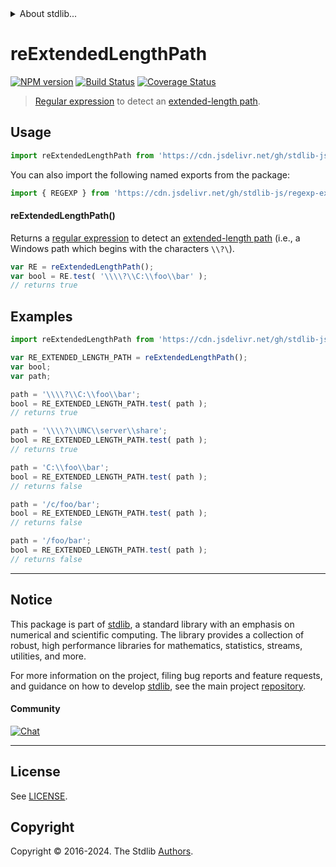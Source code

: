<!--

@license Apache-2.0

Copyright (c) 2018 The Stdlib Authors.

Licensed under the Apache License, Version 2.0 (the "License");
you may not use this file except in compliance with the License.
You may obtain a copy of the License at

   http://www.apache.org/licenses/LICENSE-2.0

Unless required by applicable law or agreed to in writing, software
distributed under the License is distributed on an "AS IS" BASIS,
WITHOUT WARRANTIES OR CONDITIONS OF ANY KIND, either express or implied.
See the License for the specific language governing permissions and
limitations under the License.

-->


<details>
  <summary>
    About stdlib...
  </summary>
  <p>We believe in a future in which the web is a preferred environment for numerical computation. To help realize this future, we've built stdlib. stdlib is a standard library, with an emphasis on numerical and scientific computation, written in JavaScript (and C) for execution in browsers and in Node.js.</p>
  <p>The library is fully decomposable, being architected in such a way that you can swap out and mix and match APIs and functionality to cater to your exact preferences and use cases.</p>
  <p>When you use stdlib, you can be absolutely certain that you are using the most thorough, rigorous, well-written, studied, documented, tested, measured, and high-quality code out there.</p>
  <p>To join us in bringing numerical computing to the web, get started by checking us out on <a href="https://github.com/stdlib-js/stdlib">GitHub</a>, and please consider <a href="https://opencollective.com/stdlib">financially supporting stdlib</a>. We greatly appreciate your continued support!</p>
</details>

# reExtendedLengthPath

[![NPM version][npm-image]][npm-url] [![Build Status][test-image]][test-url] [![Coverage Status][coverage-image]][coverage-url] <!-- [![dependencies][dependencies-image]][dependencies-url] -->

> [Regular expression][regexp] to detect an [extended-length path][extended-length-path].



<section class="usage">

## Usage

```javascript
import reExtendedLengthPath from 'https://cdn.jsdelivr.net/gh/stdlib-js/regexp-extended-length-path@deno/mod.js';
```

You can also import the following named exports from the package:

```javascript
import { REGEXP } from 'https://cdn.jsdelivr.net/gh/stdlib-js/regexp-extended-length-path@deno/mod.js';
```

#### reExtendedLengthPath()

Returns a [regular expression][regexp] to detect an [extended-length path][extended-length-path] (i.e., a Windows path which begins with the characters `\\?\`). 

```javascript
var RE = reExtendedLengthPath();
var bool = RE.test( '\\\\?\\C:\\foo\\bar' );
// returns true
```

</section>

<!-- /.usage -->

<section class="examples">

## Examples

<!-- eslint no-undef: "error" -->

```javascript
import reExtendedLengthPath from 'https://cdn.jsdelivr.net/gh/stdlib-js/regexp-extended-length-path@deno/mod.js';

var RE_EXTENDED_LENGTH_PATH = reExtendedLengthPath();
var bool;
var path;

path = '\\\\?\\C:\\foo\\bar';
bool = RE_EXTENDED_LENGTH_PATH.test( path );
// returns true

path = '\\\\?\\UNC\\server\\share';
bool = RE_EXTENDED_LENGTH_PATH.test( path );
// returns true

path = 'C:\\foo\\bar';
bool = RE_EXTENDED_LENGTH_PATH.test( path );
// returns false

path = '/c/foo/bar';
bool = RE_EXTENDED_LENGTH_PATH.test( path );
// returns false

path = '/foo/bar';
bool = RE_EXTENDED_LENGTH_PATH.test( path );
// returns false
```

</section>

<!-- /.examples -->

<!-- Section for related `stdlib` packages. Do not manually edit this section, as it is automatically populated. -->

<section class="related">

</section>

<!-- /.related -->

<!-- Section for all links. Make sure to keep an empty line after the `section` element and another before the `/section` close. -->


<section class="main-repo" >

* * *

## Notice

This package is part of [stdlib][stdlib], a standard library with an emphasis on numerical and scientific computing. The library provides a collection of robust, high performance libraries for mathematics, statistics, streams, utilities, and more.

For more information on the project, filing bug reports and feature requests, and guidance on how to develop [stdlib][stdlib], see the main project [repository][stdlib].

#### Community

[![Chat][chat-image]][chat-url]

---

## License

See [LICENSE][stdlib-license].


## Copyright

Copyright &copy; 2016-2024. The Stdlib [Authors][stdlib-authors].

</section>

<!-- /.stdlib -->

<!-- Section for all links. Make sure to keep an empty line after the `section` element and another before the `/section` close. -->

<section class="links">

[npm-image]: http://img.shields.io/npm/v/@stdlib/regexp-extended-length-path.svg
[npm-url]: https://npmjs.org/package/@stdlib/regexp-extended-length-path

[test-image]: https://github.com/stdlib-js/regexp-extended-length-path/actions/workflows/test.yml/badge.svg?branch=v0.2.1
[test-url]: https://github.com/stdlib-js/regexp-extended-length-path/actions/workflows/test.yml?query=branch:v0.2.1

[coverage-image]: https://img.shields.io/codecov/c/github/stdlib-js/regexp-extended-length-path/main.svg
[coverage-url]: https://codecov.io/github/stdlib-js/regexp-extended-length-path?branch=main

<!--

[dependencies-image]: https://img.shields.io/david/stdlib-js/regexp-extended-length-path.svg
[dependencies-url]: https://david-dm.org/stdlib-js/regexp-extended-length-path/main

-->

[chat-image]: https://img.shields.io/gitter/room/stdlib-js/stdlib.svg
[chat-url]: https://app.gitter.im/#/room/#stdlib-js_stdlib:gitter.im

[stdlib]: https://github.com/stdlib-js/stdlib

[stdlib-authors]: https://github.com/stdlib-js/stdlib/graphs/contributors

[umd]: https://github.com/umdjs/umd
[es-module]: https://developer.mozilla.org/en-US/docs/Web/JavaScript/Guide/Modules

[deno-url]: https://github.com/stdlib-js/regexp-extended-length-path/tree/deno
[deno-readme]: https://github.com/stdlib-js/regexp-extended-length-path/blob/deno/README.md
[umd-url]: https://github.com/stdlib-js/regexp-extended-length-path/tree/umd
[umd-readme]: https://github.com/stdlib-js/regexp-extended-length-path/blob/umd/README.md
[esm-url]: https://github.com/stdlib-js/regexp-extended-length-path/tree/esm
[esm-readme]: https://github.com/stdlib-js/regexp-extended-length-path/blob/esm/README.md
[branches-url]: https://github.com/stdlib-js/regexp-extended-length-path/blob/main/branches.md

[stdlib-license]: https://raw.githubusercontent.com/stdlib-js/regexp-extended-length-path/main/LICENSE

[regexp]: https://developer.mozilla.org/en-US/docs/Web/JavaScript/Guide/Regular_Expressions

[extended-length-path]: https://msdn.microsoft.com/en-us/library/windows/desktop/aa365247(v=vs.85).aspx

</section>

<!-- /.links -->
